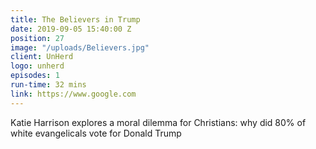 ```yaml
---
title: The Believers in Trump
date: 2019-09-05 15:40:00 Z
position: 27
image: "/uploads/Believers.jpg"
client: UnHerd
logo: unherd
episodes: 1
run-time: 32 mins
link: https://www.google.com
---
```


Katie Harrison explores a moral dilemma for Christians: why did 80% of white evangelicals vote for Donald Trump